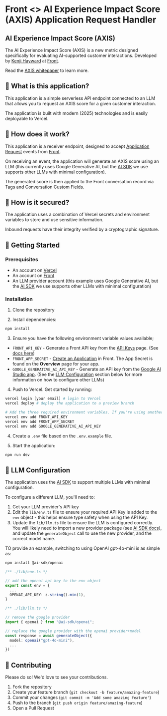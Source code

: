 # Front <> AI Experience Impact Score (AXIS) Application Request Handler

## AI Experience Impact Score (AXIS)

The AI Experience Impact Score (AXIS) is a new metric designed specifically for evaluating AI-supported customer interactions.
Developed by [Kenji Hayward](https://www.linkedin.com/in/kenjihayward/) at [Front](https://front.com). 

Read the [AXIS whitepaper](https://front.com/blog/ai-experience-impact-score-axis) to learn more.


## 🌟 What is this application?

This application is a simple serverless API endpoint connected to an LLM that allows you to request an AXIS score for a given customer interaction.

The application is built with modern (2025) technologies and is easily deployable to Vercel.


## 🔢 How does it work?

This application is a receiver endpoint, designed to accept [Application Request](https://help.front.com/en/articles/1237568) events from [Front](https://front.com).

On receiving an event, the application will generate an AXIS score using an LLM (this currently uses Google Generative AI, but the [AI SDK](https://sdk.vercel.ai/) we use supports other LLMs with minimal configuration).

The generated score is then applied to the Front conversation record via Tags and Conversation Custom Fields.


## 🔐 How is it secured?

The application uses a combination of Vercel secrets and environment variables to store and use sensitive information.

Inbound requests have their integrity verified by a cryptographic signature.


## 🚀 Getting Started

### Prerequisites

- An account on [Vercel](https://vercel.com)
- An account on [Front](https://front.com)
- An LLM provider account (this example uses Google Generative AI, but the [AI SDK](https://sdk.vercel.ai/) we use supports other LLMs with minimal configuration)



### Installation

1. Clone the repository

2. Install dependencies:

```bash
npm install
```

3. Ensure you have the following environment variable values available;

- `FRONT_API_KEY` - Generate a Front API key from the [API Keys](https://app.frontapp.com/settings/developers/tokens/) page. (See [docs here](https://help.front.com/en/articles/2331))
- `FRONT_APP_SECRET` - [Create an Application](https://help.front.com/en/articles/1237568) in Front. The App Secret is found on the **Overview** page for your app. 
- `GOOGLE_GENERATIVE_AI_API_KEY` - Generate an API key from the [Google AI Studio app](https://aistudio.google.com/). (See the [LLM Configuration](#-llm-configuration) section below for more information on how to configure other LLMs)

4. Push to Vercel. Get started by running:

```bash
vercel login [your email] # login to Vercel
vercel deploy # deploy the application to a preview branch

# Add the three required environment variables. If you're using another LLM provider, see the "LLM Configuration" section below.
vercel env add FRONT_API_KEY
vercel env add FRONT_APP_SECRET
vercel env add GOOGLE_GENERATIVE_AI_API_KEY
```

4. Create a `.env` file based on the `.env.example` file.

5. Start the application:

```bash
npm run dev
```

## 🤖 LLM Configuration

The application uses the [AI SDK](https://sdk.vercel.ai/) to support multiple LLMs with minimal configuration.

To configure a different LLM, you'll need to:

1. Get your LLM provider's API key
2. Edit the `lib/env.ts` file to ensure your required API Key is added to the `env` object - this helps ensure type safety when using the API Key.
3. Update the `lib/llm.ts` file to ensure the LLM is configured correctly. You will likely need to import a new provider package (see [AI SDK docs](https://sdk.vercel.ai/providers/ai-sdk-providers)), and update the `generateObject` call to use the new provider, and the correct model name. 

TO provide an example, switching to using OpenAI gpt-4o-mini is as simple as:

```bash
npm install @ai-sdk/openai
```

```ts
/** ./lib/env.ts */

// add the openai api key to the env object
export const env = {
  ...
  OPENAI_API_KEY: z.string().min(1),
}
```

```ts
/** ./lib/llm.ts */

// remove the google provider
import { openai } from "@ai-sdk/openai";

// replace the google provider with the openai provider+model
const response = await generateObject({
  model: openai("gpt-4o-mini"),
  ...
})
```

## 🤝 Contributing

Please do so! We'd love to see your contributions.

1. Fork the repository
2. Create your feature branch (`git checkout -b feature/amazing-feature`)
3. Commit your changes (`git commit -m 'Add some amazing feature'`)
4. Push to the branch (`git push origin feature/amazing-feature`)
5. Open a Pull Request
